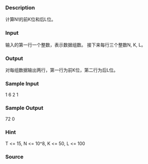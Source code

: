 
### Description
计算N!的前K位和后L位。 


### Input
输入的第一行一个整数，表示数据组数。
接下来每行三个整数N, K, L。
### Output
对每组数据输出两行，第一行为前K位，第二行为后L位。


### Sample Input

1
6 2 1



### Sample Output

72
0



### Hint

T <= 15, N <= 10^8, K <= 50, L <= 100
### Source
